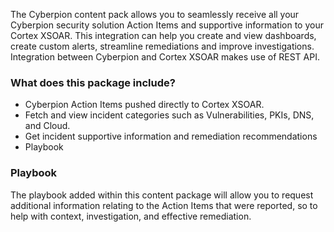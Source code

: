 The Cyberpion content pack allows you to seamlessly receive all your Cyberpion security solution Action Items and supportive information to your Cortex XSOAR. 
This integration can help you create and view dashboards, create custom alerts, streamline remediations and improve investigations. 
Integration between Cyberpion and Cortex XSOAR makes use of REST API. 

### What does this package include?

* Cyberpion Action Items pushed directly to Cortex XSOAR. 
* Fetch and view incident categories such as Vulnerabilities, PKIs, DNS, and Cloud.
* Get incident supportive information and remediation recommendations 
* Playbook 

### Playbook

The playbook added within this content package will allow you to request additional information relating to the Action Items that were reported, so to help with context, investigation, and effective remediation.